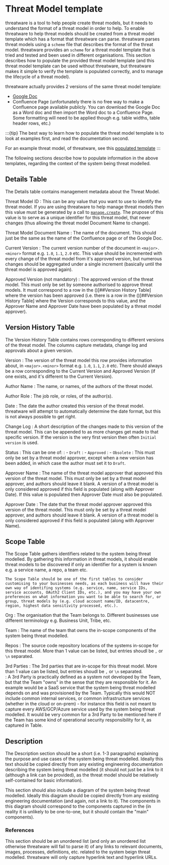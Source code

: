 # Threat Model template

threatware is a tool to help people create threat models, but it needs to understand the format of a threat model in order to help.  To enable threatware to help threat models should be created from a threat model template which has a format that threatware can parse.  threatware parses threat models using a `scheme` file that describes the format of the threat model.  threatware provides an `scheme` for a threat model template that is tried and tested and been used in different organisations.  This section describes how to populate the provided threat model template (and this threat model template can be used without threatware, but threatware makes it simple to verify the template is populated correctly, and to manage the lifecycle of a threat model).

threatware actually provides 2 versions of the same threat model template:
- [Google Doc](https://docs.google.com/document/d/1DBskRZBKpolIchljkVowFsvB-xRlSVf8sPguOnxsnhU/edit)
- Confluence Page (unfortunately there is no free way to make a Confluence page available publicly.  You can download the Google Doc as a Word doc and then import the Word doc to a Confluence Page.  Some formatting will need to be applied though e.g. table widths, table header rows, etc.)

:::{tip}
The best way to learn how to populate the threat model template is to look at examples first, and read the documentation second.

For an example threat model, of threatware, see this [populated template]()
:::

The following sections describe how to populate information in the above templates, regarding the context of the system being threat modelled.

## Details Table

The Details table contains management metadata about the Threat Model.

Threat Model ID
:  This can be any value that you want to use to identify the threat model.  If you are using threatware to help manage threat models then this value must be generated by a call to [`manage.create`](../actions/manage.md#managecreate).  The prupose of this value is to serve as a unique identifier for this threat model, that never changes (thus allowing the threat model Document Name to change).

Threat Model Document Name
:  The name of the document.  This should just be the same as the name of the Confluence page or of the Google Doc.

Current Version
:  The current version number of the document in `<major>.<minor>` format e.g. `1.0`, `1.1`, `2.0` etc.  This value should be incremented with every change of the threat model from it's approved version, but numerous changes should be aggregated under a single increment (basically until the threat model is approved again).

Approved Version (not mandatory)
:  The approved version of the threat model.  This must only be set by someone authorised to approve threat models.  It must correspond to a row in the ()[##Version History Table] where the version has been approved (i.e. there is a row in the ()[##Version History Table] where the Version corresponds to this value, and the Approver Name and Approver Date have been populated by a threat model approver).

## Version History Table

The Version History Table contains rows corresponding to different versions of the threat model.  The columns capture metadata, change log and approvals about a given version.

Version
:  The version of the threat model this row provides information about, in `<major>.<minor>` format e.g. `1.0`, `1.1`, `2.0` etc.  There should always be a row corresponding to the Current Version and Approved Version (if one exists, and it's different to the Current Version).

Author Name
:  The name, or names, of the authors of the threat model.

Author Role
:  The job role, or roles, of the author(s).

Date
:  The date the author created this version of the threat model.  threatware will attempt to automatically determine the date format, but this is not always possible to get right.

Change Log
:  A short description of the changes made to this version of the threat model.  This can be appended to as more changes get made to that specific version.  If the version is the very first version then often `Initial version` is used.

Status
:  This can be one of:
:  - `Draft`
:  - `Approved`
:  - `Obsolete`
:  This must only be set by a threat model approver, except when a new version has been added, in which case the author must set it to `Draft`.

Approver Name
:  The name of the threat model approver that approved this version of the threat model.  This must only be set by a threat model approver, and authors should leave it blank.  A version of a threat model is only considered approved if this field is populated (along with Approver Date).  If this value is populated then Approver Date must also be populated.

Approver Date
:  The date that the threat model approver approved this version of the threat model.  This must only be set by a threat model approver, and authors should leave it blank.  A version of a threat model is only considered approved if this field is populated (along with Approver Name).

## Scope Table

The Scope Table gathers identifiers related to the system being threat modelled.  By gathering this information in threat models, it should enable threat models to be discovered if only an identifier for a system is known e.g. a service name, a repo, a team etc. 

```{note}
The Scope Table should be one of the first tables to consider customising to your businesses needs, as each business will have their own way of identifing systems (e.g. service, name, service IDs, service accounts, OAuth2 Client IDs, etc.), and you may have your own preferences on what information you want to be able to search for, or group, threat models by (e.g. cloud account name/ID, datacentre, region, highest data sensitivity processed, etc.).  
```

Org
:  The organisation that the Team belongs to.  Different businesses use different terminology e.g. Business Unit, Tribe, etc.

Team
:  The name of the team that owns the in-scope components of the system being threat modelled.

Repos
:  The source code repository locations of the systems in-scope for this threat model.  More than 1 value can be listed, but entries shoudl be `,` or `\n` separated.

3rd Parties
:  The 3rd parties that are in-scope for this threat model.  More than 1 value can be listed, but entries shoudl be `,` or `\n` separated.  
:  A 3rd Party is practically defined as a system not developed by the Team, but that the Team "owns" in the sense that they are responsible for it.  An example would be a SaaS service that the system being threat modelled depends on and was provisioned by the Team.  Typically this would NOT include common internal services, or common infrastructure services (whether in the cloud or on-prem) - for instance this field is not meant to capture every AWS/GCP/Azure service used by the system being threat modelled.  It would be very common for a 3rd Party to be mentioned here if the Team has some kind of operational security responsibility for it, as captured in [](./operations.md#operational-security) Table.


## Description

The Description section should be a short (i.e. 1-3 paragraphs) explaining the purpose and use cases of the system being threat modelled.  Ideally this text should be copied directly from any existing engineering documentation describing the system being threat modelled (it should not just be a link to it (although a link can be provided), as the threat model should be relatively self-contained for basic information).

This section should also include a diagram of the system being threat modelled.  Ideally this diagram should be copied directly from any existing engineering documentation (and again, not a link to it).  The components in this diagram should correspond to the components captured in the [](./components.md#components-details-table) (in reality it is unlikely to be one-to-one, but it should contain the "main" components).

### References

This section should be an unordered list (and only an unordered list otherwise threatware will fail to parse it) of any links to relevant documents, images, processes, definitions, etc. related to the system beign threat modelled.  threatware will only capture hyperlink text and hyperlink URLs.